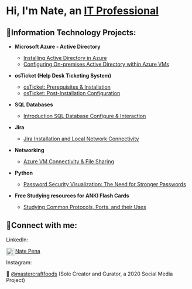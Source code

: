 <h1>Hi, I'm Nate, an <a href="https://www.linkedin.com/in/natepena">IT Professional</a></h1>

<h2>👾Information Technology Projects:</h2>

- <b>Microsoft Azure - Active Directory</b>
  - [Installing Active Directory in Azure](https://github.com/itnatepena/install-ad)
  - [Configuring On-premises Active Directory within Azure VMs](https://github.com/itnatepena/configure-ad)


- <b>osTicket (Help Desk Ticketing System)</b>
  - [osTicket: Prerequisites & Installation](https://github.com/itnatepena/osticket-prereqs)
  - [osTicket: Post-Installation Configuration](https://github.com/itnatepena/post-install-config)

- <b>SQL Databases</b>
  - [Introduction SQL Database Configure & Interaction](https://github.com/itnatepena/SQL-DB-Intro)

- <b>Jira</b>
  - [Jira Installation and Local Network Connectivity](https://github.com/itnatepena/jira-install)

- <b>Networking</b>
   - [Azure VM Connectivity & File Sharing](https://github.com/itnatepena/azure-vm-network-project)

- <b>Python</b>
  - [Password Security Visualization: The Need for Stronger Passwords](https://github.com/itnatepena/rng-num-guess)

- <b>Free Studying resources for ANKI Flash Cards</b>
  - [Studying Common Protocols, Ports, and their Uses](https://github.com/itnatepena/anki-flash-cards)
  

<h2>🤝Connect with me:</h2>

LinkedIn: <p> [<img align="left" alt="natepena | LinkedIn" width="22px" src="https://cdn.jsdelivr.net/npm/simple-icons@v3/icons/linkedin.svg" />][linkedin]

[linkedin]: https://linkedin.com/in/natepena
[Nate Pena](https://www.linkedin.com/in/natepena)
</p>
Instagram:
<p>📸 <a href="https://www.instagram.com/mastercraftfoods/">@mastercraftfoods</a> (Sole Creator and Curator, a 2020 Social Media Project) </p>
